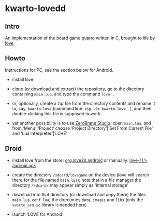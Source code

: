 









#   kwarto-lovedd


##  Intro

An implementation of the board game
[quarto](https://en.wikipedia.org/wiki/Quarto_(board_game))
written in C, brought to life by [löve](https://love2d.org).


##  Howto

Instructions for PC, see the section below for Android.

*   install löve

*   clone (or download and extract) the repository, go to the directory
    containing `main.lua`, and type the command `love .`

*   or, optionally, create a zip file from the directory contents
    and rename it to, say, `kwarto.love`
    (command line: `zip -9r kwarto.love .`),
    and then double-clicking this file is supposed to work

*   yet another possibility is to use
    [ZeroBrane Studio](https://studio.zerobrane.com):
    open `main.lua`, and from ‘Menu’|‘Project’ choose
    ‘Project Directory’|‘Set From Current File’ and ‘Lua Interpreter’|‘LÖVE’


##  Droid

*   install löve from the store:
    [org.love2d.android](https://play.google.com/store/apps/details?id=org.love2d.android)
    or manually:
    [love-11.1-android.apk](https://bitbucket.org/rude/love/downloads/love-11.1-android.apk)

*   create the directory `/sdcard/lovegame` on the device
    (löve will search there for the file named `main.lua`);
    note that in a file manager the directory `/sdcard/` may appear simply as ‘Internal storage’

*   download into that directory (or download and copy there)
    the files `main.lua`, `conf.lua`, the directories
    `data`, `images` and `libs` (only the `kwarto_arm.so` library is needed here)

*   launch ‘LÖVE for Android’
